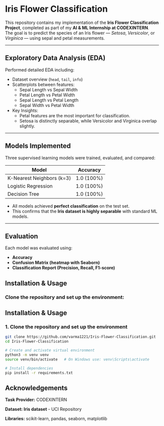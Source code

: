 # Iris Flower Classification

This repository contains my implementation of the **Iris Flower Classification Project**, completed as part of my **AI & ML Internship at CODEXINTERN**.  
The goal is to predict the species of an Iris flower — *Setosa*, *Versicolor*, or *Virginica* — using sepal and petal measurements.


---

## Exploratory Data Analysis (EDA)

Performed detailed EDA including:

- Dataset overview (`head`, `tail`, `info`)  
- Scatterplots between features:  
  - Sepal Length vs Sepal Width  
  - Petal Length vs Petal Width  
  - Sepal Length vs Petal Length  
  - Sepal Width vs Petal Width  
- Key Insights:  
  - Petal features are the most important for classification.  
  - Setosa is distinctly separable, while Versicolor and Virginica overlap slightly.  

---

## Models Implemented

Three supervised learning models were trained, evaluated, and compared:

| Model                  | Accuracy |
|-------------------------|----------|
| K-Nearest Neighbors (k=3) | 1.0 (100%) |
| Logistic Regression     | 1.0 (100%) |
| Decision Tree           | 1.0 (100%) |

- All models achieved **perfect classification** on the test set.  
- This confirms that the **Iris dataset is highly separable** with standard ML models.  

---

## Evaluation

Each model was evaluated using:

- **Accuracy**  
- **Confusion Matrix (heatmap with Seaborn)**  
- **Classification Report (Precision, Recall, F1-score)**

##  Installation & Usage

### Clone the repository and set up the environment:

##  Installation & Usage

### 1. Clone the repository and set up the environment
```bash
git clone https://github.com/varma1221/Iris-Flower-Classification.git
cd Iris-Flower-Classification

# Create and activate virtual environment
python3 -m venv venv
source venv/bin/activate   # On Windows use: venv\Scripts\activate

# Install dependencies
pip install -r requirements.txt
```

## Acknowledgements

**Task Provider:** CODEXINTERN

**Dataset: Iris dataset** - UCI Repository

**Libraries:** scikit-learn, pandas, seaborn, matplotlib




